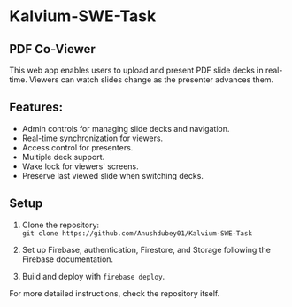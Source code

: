# Kalvium-SWE-Task

## PDF Co-Viewer

This web app enables users to upload and present PDF slide decks in real-time. Viewers can watch slides change as the presenter advances them.

## Features:
- Admin controls for managing slide decks and navigation.
- Real-time synchronization for viewers.
- Access control for presenters.
- Multiple deck support.
- Wake lock for viewers' screens.
- Preserve last viewed slide when switching decks.

## Setup
1. Clone the repository:  
   `git clone https://github.com/Anushdubey01/Kalvium-SWE-Task`
   
2. Set up Firebase, authentication, Firestore, and Storage following the Firebase documentation.

3. Build and deploy with `firebase deploy`.

For more detailed instructions, check the repository itself.
